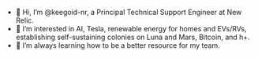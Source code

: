 - 👋 Hi, I’m @keegoid-nr, a Principal Technical Support Engineer at New Relic.
- 👀 I’m interested in AI, Tesla, renewable energy for homes and EVs/RVs, establishing self-sustaining colonies on Luna and Mars, Bitcoin, and h+.
- 🌱 I’m always learning how to be a better resource for my team.

<!---
keegoid-nr/keegoid-nr is a ✨ special ✨ repository because its `README.md` (this file) appears on your GitHub profile.
You can click the Preview link to take a look at your changes.
--->
